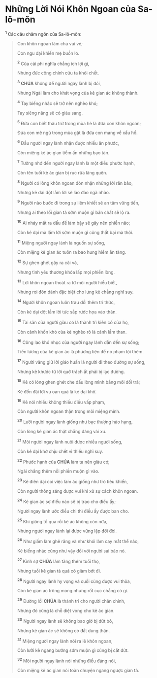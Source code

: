 # Những Lời Nói Khôn Ngoan của Sa-lô-môn

<sup><b>1</b></sup> Các câu châm ngôn của Sa-lô-môn:

> Con khôn ngoan làm cha vui vẻ;
>
> Con ngu dại khiến mẹ buồn lo.
>
> <sup><b>2</b></sup> Của cải phi nghĩa chẳng ích lợi gì,
>
> Nhưng đức công chính cứu ta khỏi chết.
>
> <sup><b>3</b></sup> **CHÚA** không để người ngay lành bị đói,
>
> Nhưng Ngài làm cho khát vọng của kẻ gian ác không thành.
>
> <sup><b>4</b></sup> Tay biếng nhác sẽ trở nên nghèo khó;
>
> Tay siêng năng sẽ có giàu sang.
>
> <sup><b>5</b></sup> Đứa con biết thâu trữ trong mùa hè là đứa con khôn ngoan;
>
> Đứa con mê ngủ trong mùa gặt là đứa con mang về xấu hổ.
>
> <sup><b>6</b></sup> Đầu người ngay lành nhận được nhiều ân phước,
>
> Còn miệng kẻ ác gian tiềm ẩn những bạo tàn.
>
> <sup><b>7</b></sup> Tưởng nhớ đến người ngay lành là một điều phước hạnh,
>
> Còn tên tuổi kẻ ác gian bị rục rữa lãng quên.
>
> <sup><b>8</b></sup> Người có lòng khôn ngoan đón nhận những lời răn bảo,
>
> Nhưng kẻ dại dột lắm lời sẽ lảo đảo ngã nhào.
>
> <sup><b>9</b></sup> Người nào bước đi trong sự liêm khiết sẽ an tâm vững tiến,
>
> Nhưng ai theo lối gian tà sớm muộn gì bản chất sẽ lộ ra.
>
> <sup><b>10</b></sup> Ai nháy mắt ra dấu để làm bậy sẽ gây nên phiền não;
>
> Còn kẻ dại mà lắm lời sớm muộn gì cũng thất bại mà thôi.
>
> <sup><b>11</b></sup> Miệng người ngay lành là nguồn sự sống,
>
> Còn miệng kẻ gian ác tuôn ra bao hung hiểm ẩn tàng.
>
> <sup><b>12</b></sup> Sự ghen ghét gây ra cãi vã,
>
> Nhưng tình yêu thương khỏa lấp mọi phiền lòng.
>
> <sup><b>13</b></sup> Lời khôn ngoan thoát ra từ môi người hiểu biết,
>
> Nhưng roi đòn dành đặc biệt cho lưng kẻ chẳng nghĩ suy.
>
> <sup><b>14</b></sup> Người khôn ngoan luôn trau dồi thêm tri thức,
>
> Còn kẻ dại dột lắm lời tức sắp rước họa vào thân.
>
> <sup><b>15</b></sup> Tài sản của người giàu có là thành trì kiên cố của họ,
>
> Còn cảnh khốn khó của kẻ nghèo rõ là cảnh lầm than.
>
> <sup><b>16</b></sup> Công lao khó nhọc của người ngay lành dẫn đến sự sống;
>
> Tiền lương của kẻ gian ác là phương tiện để nó phạm tội thêm.
>
> <sup><b>17</b></sup> Người vâng giữ lời giáo huấn là người đi theo đường sự sống,
>
> Nhưng kẻ khước từ lời quở trách ắt phải bị lạc đường.
>
> <sup><b>18</b></sup> Kẻ có lòng ghen ghét che dấu lòng mình bằng môi dối trá;
>
> Kẻ đồn đãi lời vu oan quả là kẻ dại khờ.
>
> <sup><b>19</b></sup> Kẻ nói nhiều không thiếu điều vấp phạm,
>
> Còn người khôn ngoan thận trọng môi miệng mình.
>
> <sup><b>20</b></sup> Lưỡi người ngay lành giống như bạc thượng hảo hạng,
>
> Còn lòng kẻ gian ác thật chẳng đáng vài xu.
>
> <sup><b>21</b></sup> Môi người ngay lành nuôi được nhiều người sống,
>
> Còn kẻ dại khờ chịu chết vì thiếu nghĩ suy.
>
> <sup><b>22</b></sup> Phước hạnh của **CHÚA** làm ta nên giàu có;
>
> Ngài chẳng thêm nỗi phiền muộn gì vào.
>
> <sup><b>23</b></sup> Kẻ điên dại coi việc làm ác giống như trò tiêu khiển,
>
> Còn người thông sáng được vui khi xử sự cách khôn ngoan.
>
> <sup><b>24</b></sup> Kẻ gian ác sợ điều nào sẽ bị trao cho điều ấy;
>
> Người ngay lành ước điều chi thì điều ấy được ban cho.
>
> <sup><b>25</b></sup> Khi giông tố qua rồi kẻ ác không còn nữa,
>
> Nhưng người ngay lành lại được vững lập đời đời.
>
> <sup><b>26</b></sup> Như giấm làm ghê răng và như khói làm cay mắt thể nào,
>
> Kẻ biếng nhác cũng như vậy đối với người sai bảo nó.
>
> <sup><b>27</b></sup> Kính sợ **CHÚA** làm tăng thêm tuổi thọ,
>
> Nhưng tuổi kẻ gian tà quả có giảm bớt đi.
>
> <sup><b>28</b></sup> Người ngay lành hy vọng và cuối cùng được vui thỏa,
>
> Còn kẻ gian ác trông mong nhưng rốt cục chẳng có gì.
>
> <sup><b>29</b></sup> Đường lối **CHÚA** là thành trì cho người chân chính,
>
> Nhưng đó cũng là chỗ diệt vong cho kẻ ác gian.
>
> <sup><b>30</b></sup> Người ngay lành sẽ không bao giờ bị dứt bỏ,
>
> Nhưng kẻ gian ác sẽ không có đất dung thân.
>
> <sup><b>31</b></sup> Miệng người ngay lành nói ra lẽ khôn ngoan,
>
> Còn lưỡi kẻ ngang bướng sớm muộn gì cũng bị cắt đứt.
>
> <sup><b>32</b></sup> Môi người ngay lành nói những điều đáng nói,
>
> Còn miệng kẻ ác gian nói toàn chuyện ngang ngược gian tà.

